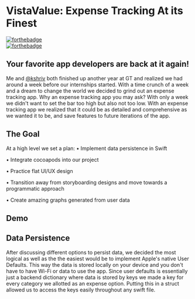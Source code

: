 # VistaValue: Expense Tracking At its Finest
[![forthebadge](http://forthebadge.com/images/badges/made-with-swift.svg)](http://forthebadge.com)	
[![forthebadge](http://forthebadge.com/images/badges/built-with-love.svg)](http://forthebadge.com)

## Your favorite app developers are back at it again!
Me and [@kshriv](https://github.com/kshriv) both finished up another year at GT and realized we had around a week before our internships started. With a time crunch of a week and a dream to change the world we decided to grind out an expense tracking app.
Why an expense tracking app you may ask? With only a week we didn't want to set the bar too high but also not too low. With an expense tracking app we realized that it could be as detailed and comprehensive as we wanted it to be, and save features to future iterations of the app. 

## The Goal
At a high level we set a plan:
• Implement data persistence in Swift

• Integrate cocoapods into our project

• Practice flat UI/UX design

• Transition away from storyboarding designs and move towards a programmatic approach

• Create amazing graphs generated from user data


## Demo

## Data Persistence
After discussing different options to persist data, we decided the most logical as well as the the easiest would be to implement Apple's native User Defaults. This way the data is stored locally on your device and you don't have to have Wi-Fi or data to use the app. Since user defaults is essentially just a backend dictionary where data is stored by keys we made a key for every category we allotted as an expense option. Putting this in a struct allowed us to access the keys easily throughout any swift file. 
